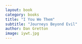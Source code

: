 ```yaml
---
layout: book
category: books
title: "I You We Them"
subtitle: "Journeys Beyond Evil"
author: Dan Gretton
image: iywt.jpg
---
```

